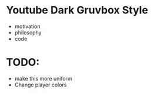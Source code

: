 # Youtube Dark Gruvbox Style 

- motivation 
- philosophy 
- code  


# TODO:
- make this more uniform 
- Change player colors 
